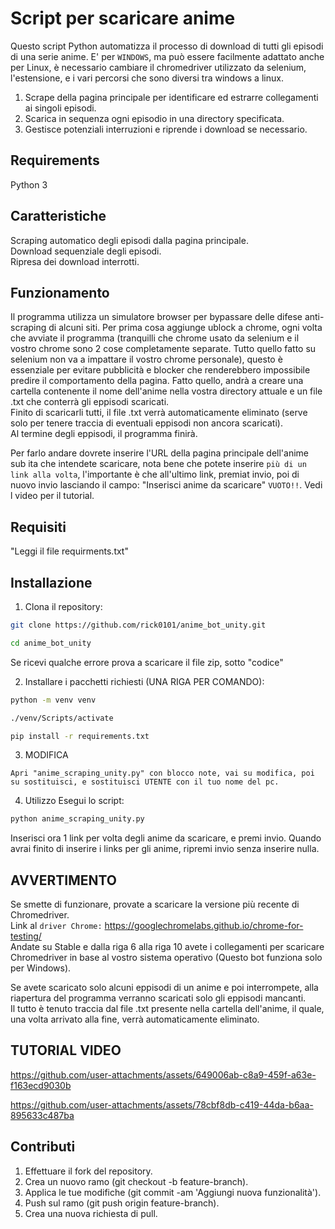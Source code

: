 # Script per scaricare anime

Questo script Python automatizza il processo di download di tutti gli episodi di una serie anime. E' per `WINDOWS`, ma può essere facilmente adattato anche per Linux, è necessario cambiare il chromedriver utilizzato da selenium, l'estensione, e i vari percorsi che sono diversi tra windows a linux.


1. Scrape della pagina principale per identificare ed estrarre collegamenti ai singoli episodi.
2. Scarica in sequenza ogni episodio in una directory specificata.
3. Gestisce potenziali interruzioni e riprende i download se necessario.


## Requirements
Python 3


## Caratteristiche
Scraping automatico degli episodi dalla pagina principale.\
Download sequenziale degli episodi.\
Ripresa dei download interrotti.


## Funzionamento
Il programma utilizza un simulatore browser per bypassare delle difese anti-scraping di alcuni siti.
Per prima cosa aggiunge ublock a chrome, ogni volta che avviate il programma (tranquilli che chrome usato da selenium e il vostro chrome sono 2 cose completamente separate. Tutto quello fatto su selenium non va a impattare il vostro chrome personale), 
questo è essenziale per evitare pubblicità e blocker che renderebbero impossibile predire il comportamento della pagina.
Fatto quello, andrà a creare una cartella contenente il nome dell'anime nella vostra directory attuale e un file .txt che conterrà gli eppisodi scaricati.\
Finito di scaricarli tutti, il file .txt verrà automaticamente eliminato (serve solo per tenere traccia
di eventuali eppisodi non ancora scaricati).\
Al termine degli eppisodi, il programma finirà.

Per farlo andare dovrete inserire l'URL della pagina principale dell'anime sub ita che intendete scaricare, nota bene che potete inserire `più di un link alla volta`, l'importante è che all'ultimo link, premiat invio, poi di nuovo invio lasciando il campo:
"Inserisci anime da scaricare" `VUOTO!!`.
Vedi l video per il tutorial.


## Requisiti
"Leggi il file requirments.txt"


## Installazione

1. Clona il repository:
```bash
git clone https://github.com/rick0101/anime_bot_unity.git
```
```bash
cd anime_bot_unity
```
Se ricevi qualche errore prova a scaricare il file zip, sotto "codice"

2. Installare i pacchetti richiesti (UNA RIGA PER COMANDO):
```bash
python -m venv venv
```
```bash
./venv/Scripts/activate
```
```bash
pip install -r requirements.txt
```

3. MODIFICA

`Apri "anime_scraping_unity.py" con blocco note, vai su modifica, poi su sostituisci, e sostituisci UTENTE con il tuo nome del pc.`


4. Utilizzo
Esegui lo script:
```bash
python anime_scraping_unity.py
```
Inserisci ora 1 link per volta degli anime da scaricare, e premi invio. 
Quando avrai finito di inserire i links per gli anime, ripremi invio senza inserire nulla.

## AVVERTIMENTO

Se smette di funzionare, provate a scaricare la versione più recente di Chromedriver.\
Link al `driver Chrome:` https://googlechromelabs.github.io/chrome-for-testing/ \
Andate su Stable e dalla riga 6 alla riga 10 avete i collegamenti per scaricare Chromedriver in base al vostro sistema operativo (Questo bot funziona solo per Windows).

Se avete scaricato solo alcuni eppisodi di un anime e poi interrompete, alla riapertura del programma verranno scaricati solo gli eppisodi mancanti.\
Il tutto è tenuto traccia dal file .txt presente nella cartella dell'anime, il quale, una volta arrivato alla fine, verrà automaticamente eliminato.


## TUTORIAL VIDEO

https://github.com/user-attachments/assets/649006ab-c8a9-459f-a63e-f163ecd9030b


https://github.com/user-attachments/assets/78cbf8db-c419-44da-b6aa-895633c487ba



## Contributi


1. Effettuare il fork del repository.
2. Crea un nuovo ramo (git checkout -b feature-branch).
3. Applica le tue modifiche (git commit -am 'Aggiungi nuova funzionalità').
4. Push sul ramo (git push origin feature-branch).
5. Crea una nuova richiesta di pull.
